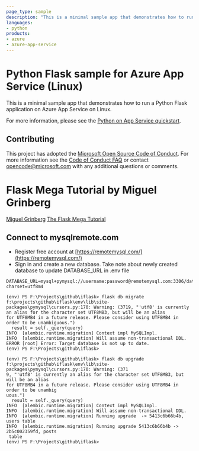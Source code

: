 ```yaml
---
page_type: sample
description: "This is a minimal sample app that demonstrates how to run a Python Flask application on Azure App Service on Linux."
languages:
- python
products:
- azure
- azure-app-service
---
```


# Python Flask sample for Azure App Service (Linux)

This is a minimal sample app that demonstrates how to run a Python Flask application on Azure App Service on Linux.

For more information, please see the [Python on App Service quickstart](https://docs.microsoft.com/azure/app-service/containers/quickstart-python).

## Contributing

This project has adopted the [Microsoft Open Source Code of Conduct](https://opensource.microsoft.com/codeofconduct/). For more information see the [Code of Conduct FAQ](https://opensource.microsoft.com/codeofconduct/faq/) or contact [opencode@microsoft.com](mailto:opencode@microsoft.com) with any additional questions or comments.

# Flask Mega Tutorial by Miguel Grinberg
[Miguel Grinberg](https://blog.miguelgrinberg.com/author/Miguel%20Grinberg)
[The Flask Mega Tutorial](https://blog.miguelgrinberg.com/post/the-flask-mega-tutorial-part-i-hello-world)




## Connect to mysqlremote.com
- Register free account at [https://remotemysql.com/](https://remotemysql.com/)
- Sign in and create a new database. Take note about newly created database to update DATABASE_URL in .env file
```
DATABASE_URL=mysql+pymysql://username:password@remotemysql.com:3306/databasename?charset=utf8m4
```

```
(env) PS F:\Projects\github\iflask> flask db migrate
f:\projects\github\iflask\env\lib\site-packages\pymysql\cursors.py:170: Warning: (3719, "'utf8' is currently an alias for the character set UTF8MB3, but will be an alias
for UTF8MB4 in a future release. Please consider using UTF8MB4 in order to be unambiguous.")
  result = self._query(query)
INFO  [alembic.runtime.migration] Context impl MySQLImpl.
INFO  [alembic.runtime.migration] Will assume non-transactional DDL.
ERROR [root] Error: Target database is not up to date.
(env) PS F:\Projects\github\iflask>
``` 
```
(env) PS F:\Projects\github\iflask> flask db upgrade
f:\projects\github\iflask\env\lib\site-packages\pymysql\cursors.py:170: Warning: (371
9, "'utf8' is currently an alias for the character set UTF8MB3, but will be an alias
for UTF8MB4 in a future release. Please consider using UTF8MB4 in order to be unambig
uous.")
  result = self._query(query)
INFO  [alembic.runtime.migration] Context impl MySQLImpl.
INFO  [alembic.runtime.migration] Will assume non-transactional DDL.
INFO  [alembic.runtime.migration] Running upgrade  -> 5413c6b66b4b, users table
INFO  [alembic.runtime.migration] Running upgrade 5413c6b66b4b -> 2b5c002359fd, posts
 table
(env) PS F:\Projects\github\iflask>
```